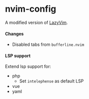 # nvim-config

A modified version of [LazyVim](https://github.com/LazyVim/LazyVim).

#### Changes

- Disabled tabs from `bufferline.nvim`

#### LSP support

Extend lsp support for:

- php
  - Set `intelephense` as default LSP
- vue
- yaml
